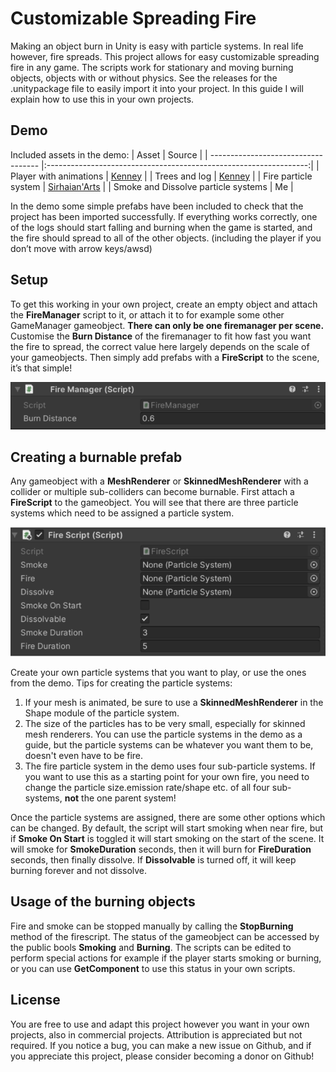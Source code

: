 # Customizable Spreading Fire
Making an object burn in Unity is easy with particle systems. In real life however, fire spreads. This project allows for easy customizable spreading fire in any game. The scripts work for stationary and moving burning objects, objects with or without physics. See the releases for the .unitypackage file to easily import it into your project. In this guide I will explain how to use this in your own projects.

## Demo
Included assets in the demo:
| Asset                               | Source                                                            |
| ----------------------------------- |:-----------------------------------------------------------------:|
| Player with animations              | [Kenney](https://www.kenney.nl/assets/animated-characters-2)      |
| Trees and log                       | [Kenney](https://www.kenney.nl/assets/nature-kit)                 |
| Fire particle system                | [Sirhaian'Arts](https://www.youtube.com/watch?v=5Mw6NpSEb2o)      |
| Smoke and Dissolve particle systems | Me                                                                |

In the demo some simple prefabs have been included to check that the project has been imported successfully. If everything works correctly, one of the logs should start falling and burning when the game is started, and the fire should spread to all of the other objects. (including the player if you don’t move with arrow keys/awsd)

## Setup
To get this working in your own project, create an empty object and attach the **FireManager** script to it, or attach it to for example some other GameManager gameobject. **There can only be one firemanager per scene.** Customise the **Burn Distance** of the firemanager to fit how fast you want the fire to spread, the correct value here largely depends on the scale of your gameobjects. Then simply add prefabs with a **FireScript** to the scene, it’s that simple!

![alt text](https://github.com/jorisBarkema/Spreading-Fire/blob/master/FireManagerInspector.png "Fire Manager in inspector")

## Creating a burnable prefab
Any gameobject with a **MeshRenderer** or **SkinnedMeshRenderer** with a collider or multiple sub-colliders can become burnable. First attach a **FireScript** to the gameobject. You will see that there are three particle systems which need to be assigned a particle system.

![alt text](https://github.com/jorisBarkema/Spreading-Fire/blob/master/FireScriptInspector.png "Fire Script in inspector")

Create your own particle systems that you want to play, or use the ones from the demo. Tips for creating the particle systems:

1. If your mesh is animated, be sure to use a **SkinnedMeshRenderer** in the Shape module of the particle system.
2. The size of the particles has to be very small, especially for skinned mesh renderers. You can use the particle systems in the demo as a guide, but the particle systems can be whatever you want them to be, doesn't even have to be fire.
3. The fire particle system in the demo uses four sub-particle systems. If you want to use this as a starting point for your own fire, you need to change the particle size.emission rate/shape etc. of all four sub-systems, **not** the one parent system!

Once the particle systems are assigned, there are some other options which can be changed. By default, the script will start smoking when near fire, but if **Smoke On Start** is toggled it will start smoking on the start of the scene. It will smoke for **SmokeDuration** seconds, then it will burn for **FireDuration** seconds, then finally dissolve. If **Dissolvable** is turned off, it will keep burning forever and not dissolve.

## Usage of the burning objects
Fire and smoke can be stopped manually by calling the **StopBurning** method of the firescript. The status of the gameobject can be accessed by the public bools **Smoking** and **Burning**. The scripts can be edited to perform special actions for example if the player starts smoking or burning, or you can use **GetComponent<FireScript>** to use this status in your own scripts.

## License
You are free to use and adapt this project however you want in your own projects, also in commercial projects. Attribution is appreciated but not required. If you notice a bug, you can make a new issue on Github, and if you appreciate this project, please consider becoming a donor on Github!
